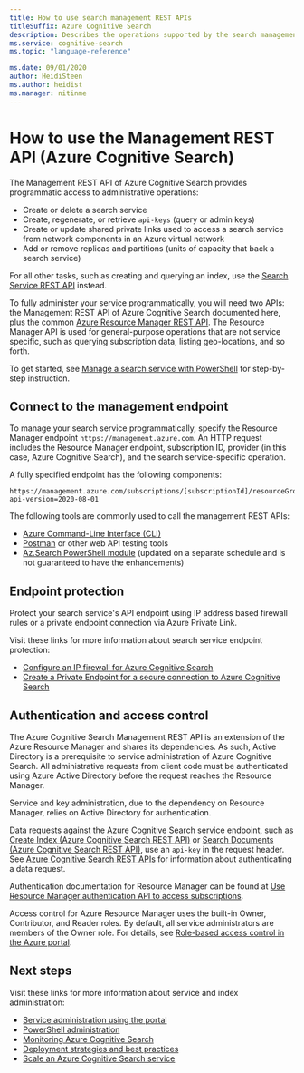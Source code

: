 ```yaml
---
title: How to use search management REST APIs
titleSuffix: Azure Cognitive Search
description: Describes the operations supported by the search management REST APIs for Azure Cognitive Search. This article also notes the dependencies, and explains how to formulate the endpoint.
ms.service: cognitive-search
ms.topic: "language-reference"

ms.date: 09/01/2020
author: HeidiSteen
ms.author: heidist
ms.manager: nitinme
---
```


# How to use the Management REST API (Azure Cognitive Search)

The Management REST API of Azure Cognitive Search provides programmatic access to administrative operations:

+ Create or delete a search service
+ Create, regenerate, or retrieve `api-keys` (query or admin keys)
+ Create or update shared private links used to access a search service from network components in an Azure virtual network
+ Add or remove replicas and partitions (units of capacity that back a search service)

For all other tasks, such as creating and querying an index, use the [Search Service REST API](https://docs.microsoft.com/rest/api/searchservice/) instead.

To fully administer your service programmatically, you will need two APIs: the Management REST API of Azure Cognitive Search documented here, plus the common [Azure Resource Manager REST API](https://docs.microsoft.com/rest/api/searchmanagement/). The Resource Manager API is used for general-purpose operations that are not service specific, such as querying subscription data, listing geo-locations, and so forth. 

To get started, see [Manage a search service with PowerShell](https://docs.microsoft.com/azure/search/search-manage-powershell) for step-by-step instruction.

## Connect to the management endpoint

To manage your search service programmatically, specify the Resource Manager endpoint `https://management.azure.com`. An HTTP request includes the Resource Manager endpoint, subscription ID, provider (in this case, Azure Cognitive Search), and the search service-specific operation. 

A fully specified endpoint has the following components:

```http
https://management.azure.com/subscriptions/[subscriptionId]/resourceGroups/[resourceGroupName]/providers/Microsoft.Search/searchServices/[serviceName]?api-version=2020-08-01
```

The following tools are commonly used to call the management REST APIs:

+ [Azure Command-Line Interface (CLI)](https://docs.microsoft.com/cli/azure/)
+ [Postman](https://www.postman.com/downloads/) or other web API testing tools
+ [Az.Search PowerShell module](https://docs.microsoft.com/powershell/module/az.search) (updated on a separate schedule and is not guaranteed to have the enhancements)

## Endpoint protection

Protect your search service's API endpoint using IP address based firewall rules or a private endpoint connection via Azure Private Link.

Visit these links for more information about search service endpoint protection:

+ [Configure an IP firewall for Azure Cognitive Search](https://docs.microsoft.com/azure/search/service-configure-firewall)
+ [Create a Private Endpoint for a secure connection to Azure Cognitive Search](https://docs.microsoft.com/azure/search/service-create-private-endpoint)

## Authentication and access control

The Azure Cognitive Search Management REST API is an extension of the Azure Resource Manager and shares its dependencies. As such, Active Directory is a prerequisite to service administration of Azure Cognitive Search. All administrative requests from client code must be authenticated using Azure Active Directory before the request reaches the Resource Manager.

Service and key administration, due to the dependency on Resource Manager, relies on Active Directory for authentication.

Data requests against the Azure Cognitive Search service endpoint, such as [Create Index &#40;Azure Cognitive Search REST API&#41;](https://docs.microsoft.com/rest/api/searchservice/create-index) or [Search Documents &#40;Azure Cognitive Search REST API&#41;](https://docs.microsoft.com/rest/api/searchservice/search-documents), use an `api-key` in the request header. See [Azure Cognitive Search REST APIs](https://docs.microsoft.com/rest/api/searchservice/) for information about authenticating a data request.

Authentication documentation for Resource Manager can be found at [Use Resource Manager authentication API to access subscriptions](https://docs.microsoft.com/azure/azure-resource-manager/resource-manager-api-authentication).

Access control for Azure Resource Manager uses the built-in Owner, Contributor, and Reader roles. By default, all service administrators are members of the Owner role. For details, see [Role-based access control in the Azure portal](https://docs.microsoft.com/azure/search/search-security-rbac).

## Next steps

Visit these links for more information about service and index administration:

+ [Service administration using the portal](https://docs.microsoft.com/azure/search/search-manage)
+ [PowerShell administration](https://docs.microsoft.com/azure/search/search-manage-powershell)
+ [Monitoring Azure Cognitive Search](https://docs.microsoft.com/azure/search/search-monitor-usage)
+ [Deployment strategies and best practices](https://docs.microsoft.com/azure/search/search-performance-optimization)
+ [Scale an Azure Cognitive Search service](https://docs.microsoft.com/azure/search/search-capacity-planning)